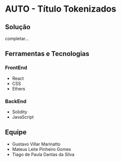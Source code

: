 # AUTO - Título Tokenizados

## Solução
completar...

## Ferramentas e Tecnologias

### FrontEnd
- React
- CSS
- Ethers

### BackEnd
- Solidity
- JavaScript

## Equipe
- Gustavo Villar Marinatto
- Mateus Leite Pinheiro Gomes
- Tiago de Paula Dantas da Silva
